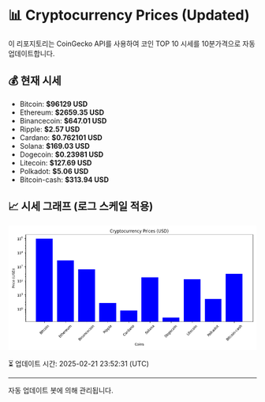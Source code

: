 
# 📊 Cryptocurrency Prices (Updated)

이 리포지토리는 CoinGecko API를 사용하여 코인 TOP 10 시세를 10분가격으로 자동 업데이트합니다.

## 💰 현재 시세
- Bitcoin: **$96129 USD**
- Ethereum: **$2659.35 USD**
- Binancecoin: **$647.01 USD**
- Ripple: **$2.57 USD**
- Cardano: **$0.762101 USD**
- Solana: **$169.03 USD**
- Dogecoin: **$0.23981 USD**
- Litecoin: **$127.69 USD**
- Polkadot: **$5.06 USD**
- Bitcoin-cash: **$313.94 USD**

## 📈 시세 그래프 (로그 스케일 적용)
![Crypto Prices](crypto_prices.png)

⏳ 업데이트 시간: 2025-02-21 23:52:31 (UTC)

---
자동 업데이트 봇에 의해 관리됩니다.
